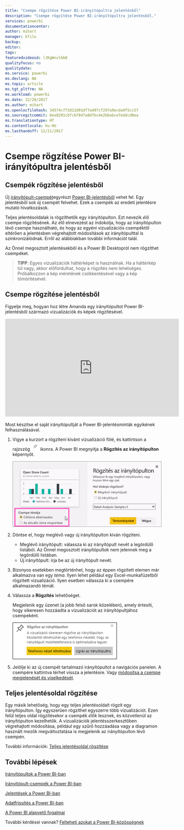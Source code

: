 ```yaml
---
title: "Csempe rögzítése Power BI-irányítópultra jelentésből"
description: "Csempe rögzítése Power BI-irányítópultra jelentésből."
services: powerbi
documentationcenter: 
author: mihart
manager: kfile
backup: 
editor: 
tags: 
featuredvideoid: lJKgWnvl6bQ
qualityfocus: no
qualitydate: 
ms.service: powerbi
ms.devlang: NA
ms.topic: article
ms.tgt_pltfrm: NA
ms.workload: powerbi
ms.date: 12/20/2017
ms.author: mihart
ms.openlocfilehash: 34574cf73d12d91df7a497cf297a9ecda9f5cc57
ms.sourcegitcommit: 6ea8291cbfcb7847a8d7bc4e2b6abce7eddcd0ea
ms.translationtype: HT
ms.contentlocale: hu-HU
ms.lasthandoff: 12/21/2017
---
```

# <a name="pin-a-tile-to-a-power-bi-dashboard-from-a-report"></a>Csempe rögzítése Power BI-irányítópultra jelentésből
## <a name="pinning-tiles-from-a-report"></a>Csempék rögzítése jelentésből
Új [irányítópult-csempét](service-dashboard-tiles.md)egyrészt [Power BI-jelentésből](service-reports.md) vehet fel. Egy jelentésből sok új csempét felvehet.  Ezek a csempék az eredeti jelentésre mutató hivatkozások.

Teljes jelentésoldalak is rögzíthetők egy irányítópulton.  Ezt nevezik *élő* csempe rögzítésének.  Az *élő* elnevezést az indokolja, hogy az irányítópulton lévő csempe használható, és hogy az egyéni vizualizációs csempéktől eltérően a jelentésben végrehajtott módosítások az irányítópulttal is szinkronizálódnak. Erről az alábbiakban további információt talál.

Az Önnel megosztott jelentésekből és a Power BI Desktopról nem rögzíthet csempéket. 

> **TIPP**: Egyes vizualizációk háttérképet is használnak. Ha a háttérkép túl nagy, akkor előfordulhat, hogy a rögzítés nem lehetséges.  Próbálkozzon a kép méretének csökkentésével vagy a kép tömörítésével.  
> 
> 

## <a name="pin-a-tile-from-a-report"></a>Csempe rögzítése jelentésből
Figyelje meg, hogyan hoz létre Amanda egy irányítópultot Power BI-jelentésből származó vizualizációk és képek rögzítésével.

<iframe width="560" height="315" src="https://www.youtube.com/embed/lJKgWnvl6bQ" frameborder="0" allowfullscreen></iframe>

Most készítse el saját irányítópultját a Power BI-jelentésminták egyikének felhasználásával.

1. Vigye a kurzort a rögzíteni kívánt vizualizáció fölé, és kattintson a rajzszög ![](media/service-dashboard-pin-tile-from-report/pbi_pintile_small.png) ikonra. A Power BI megnyitja a **Rögzítés az irányítópulton** képernyőt.
   
     ![](media/service-dashboard-pin-tile-from-report/pbi_themes2.png)
2. Döntse el, hogy meglévő vagy új irányítópulton kíván rögzíteni.
   
   * Meglévő irányítópult: válassza ki az irányítópult nevét a legördülő listából. Az Önnel megosztott irányítópultok nem jelennek meg a legördülő listában.
   * Új irányítópult: írja be az új irányítópult nevét.
3. Bizonyos esetekben megtörténhet, hogy az éppen rögzített elemen már alkalmazva van egy *téma*.  Ilyen lehet például egy Excel-munkafüzetből rögzített vizualizáció. Ilyen esetben válassza ki a csempére alkalmazandó témát.
4. Válassza a **Rögzítés** lehetőséget.
   
   Megjelenik egy üzenet (a jobb felső sarok közelében), amely értesíti, hogy sikeresen hozzáadta a vizualizációt az irányítópultjához csempeként.
   
   ![](media/service-dashboard-pin-tile-from-report/pinsuccess.png)
5. Jelölje ki az új csempét tartalmazó irányítópultot a navigációs panelen. A csempére kattintva térhet vissza a jelentésre. Vagy [módosítsa a csempe megjelenését és viselkedését](service-dashboard-edit-tile.md).

## <a name="pin-an-entire-report-page"></a>Teljes jelentésoldal rögzítése
Egy másik lehetőség, hogy egy teljes jelentésoldalt rögzít egy irányítópulton. Így egyszerűen rögzíthet egyszerre több vizualizációt.  Ezen felül teljes oldal rögzítésekor a csempék *élők* lesznek, és közvetlenül az irányítópulton kezelhetők. A vizualizációk jelentésszerkesztőben végrehajtott módosítása, például egy szűrő hozzáadása vagy a diagramon használt mezők megváltoztatása is megjelenik az irányítópulton lévő csempén.  

További információk: [Teljes jelentésoldal rögzítése](service-dashboard-pin-live-tile-from-report.md)

## <a name="next-steps"></a>További lépések
[Irányítópultok a Power BI-ban](service-dashboards.md)

[Irányítópult-csempék a Power BI-ban](service-dashboard-tiles.md)

[Jelentések a Power BI-ban](service-reports.md)

[Adatfrissítés a Power BI-ban](refresh-data.md)

[A Power BI alapvető fogalmai](service-basic-concepts.md)

További kérdései vannak? [Felteheti azokat a Power BI-közösségnek](http://community.powerbi.com/)

